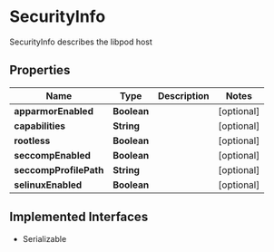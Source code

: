 

# SecurityInfo

SecurityInfo describes the libpod host

## Properties

| Name | Type | Description | Notes |
|------------ | ------------- | ------------- | -------------|
|**apparmorEnabled** | **Boolean** |  |  [optional] |
|**capabilities** | **String** |  |  [optional] |
|**rootless** | **Boolean** |  |  [optional] |
|**seccompEnabled** | **Boolean** |  |  [optional] |
|**seccompProfilePath** | **String** |  |  [optional] |
|**selinuxEnabled** | **Boolean** |  |  [optional] |


## Implemented Interfaces

* Serializable


